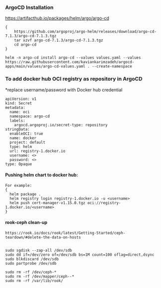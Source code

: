 ### ArgoCD Installation

https://artifacthub.io/packages/helm/argo/argo-cd

```
{
    https://github.com/argoproj/argo-helm/releases/download/argo-cd-7.1.3/argo-cd-7.1.3.tgz
    tar xzvf argo-cd-7.1.3/argo-cd-7.1.3.tgz
    cd argo-cd
}
```

```
helm -n argo-cd install argo-cd --values values.yaml --values https://raw.githubusercontent.com/kaviankarimzadeh/argocd-apps/main/values/argo-cd-values.yaml . --create-namespace
```


### To add docker hub OCI registry as repository in ArgoCD
*replace username/password with Docker hub credential

```
apiVersion: v1
kind: Secret
metadata:
  name: oci
  namespace: argo-cd
  labels:
    argocd.argoproj.io/secret-type: repository
stringData:
  enableOCI: true
  name: docker
  project: default
  type: helm
  url: registry-1.docker.io
  username: <>
  password: <>
type: Opaque
```

#### Pushing helm chart to docker hub:
```
For example:
{
  helm package .
  helm registry login registry-1.docker.io -u <username>
  helm push cert-manager-v1.15.0.tgz oci://registry-1.docker.io/<username>
}
```


#### rook-ceph clean-up

```
https://rook.io/docs/rook/latest/Getting-Started/ceph-teardown/#delete-the-data-on-hosts


sudo sgdisk --zap-all /dev/sdb
sudo dd if=/dev/zero of=/dev/sdb bs=1M count=100 oflag=direct,dsync
sudo blkdiscard /dev/sdb
sudo partprobe /dev/sdb

sudo rm -rf /dev/ceph-*
sudo rm -rf /dev/mapper/ceph--*
sudo rm -rf /var/lib/rook/
```